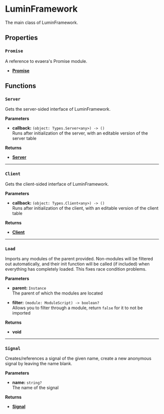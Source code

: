 # LuminFramework

The main class of LuminFramework.

## Properties

### `Promise` <Badge type="tip" text="read only" />

A reference to evaera's Promise module.

* [**Promise**](https://eryn.io/roblox-lua-promise/)

## Functions

### `Server` <Badge type="danger" text="server" />

Gets the server-sided interface of LuminFramework.

**Parameters**

* **callback:** `(object: Types.Server<any>) -> ()`\
Runs after initialization of the server, with an editable version of the server table

**Returns**

* [**Server**](/api/server)

---

### `Client` <Badge type="danger" text="client" /> <Badge type="warning" text="yields" />

Gets the client-sided interface of LuminFramework.

**Parameters**

* **callback:** `(object: Types.Client<any>) -> ()`\
Runs after initialization of the client, with an editable version of the client table

**Returns**

* [**Client**](/api/client)

---

### `Load`

Imports any modules of the parent provided. Non-modules will be filtered out automatically, and their init function will be called (if included) when everything has completely loaded. This fixes race condition problems.

**Parameters**

* **parent:** `Instance`\
The parent of which the modules are located

* **filter:** `(module: ModuleScript) -> boolean?`\
Allows you to filter through a module, return `false` for it to not be imported

**Returns**

* **void**

---

### `Signal`

Creates/references a signal of the given name, create a new anonymous signal by leaving the name blank.

**Parameters**

* **name:** `string?`\
The name of the signal

**Returns**

* [**Signal**](https://sleitnick.github.io/RbxUtil/api/Signal/)